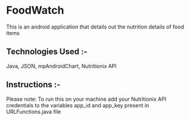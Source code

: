 # FoodWatch
This is an android application that details out the nutrition details of food items

## Technologies Used :- 
Java, JSON, mpAndroidChart, Nutritionix API

## Instructions :-
Please note: To run this on your machine add your Nutritionix API credentials to the variables app_id and app_key present in URLFunctions.java file
